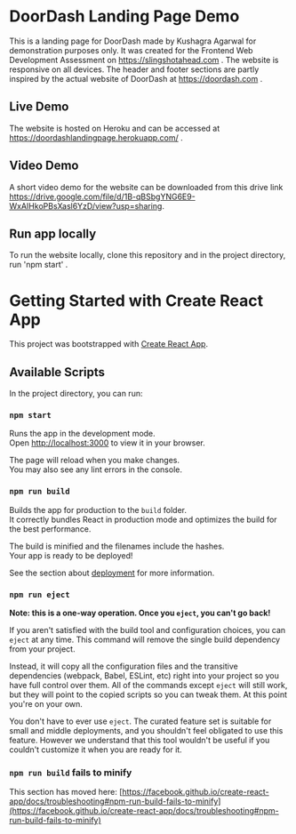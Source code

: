 # DoorDash Landing Page Demo

This is a landing page for DoorDash made by Kushagra Agarwal for demonstration purposes only. It was created for the Frontend Web Development Assessment on https://slingshotahead.com . The website is responsive on all devices. The header and footer sections are partly inspired by the actual website of DoorDash at https://doordash.com .

## Live Demo

The website is hosted on Heroku and can be accessed at https://doordashlandingpage.herokuapp.com/ .

## Video Demo

A short video demo for the website can be downloaded from this drive link https://drive.google.com/file/d/1B-qBSbgYNG6E9-WxAIHkoPBsXasl6YzD/view?usp=sharing.

## Run app locally

To run the website locally, clone this repository and in the project directory, run 'npm start' .

# Getting Started with Create React App

This project was bootstrapped with [Create React App](https://github.com/facebook/create-react-app).

## Available Scripts

In the project directory, you can run:

### `npm start`

Runs the app in the development mode.\
Open [http://localhost:3000](http://localhost:3000) to view it in your browser.

The page will reload when you make changes.\
You may also see any lint errors in the console.

### `npm run build`

Builds the app for production to the `build` folder.\
It correctly bundles React in production mode and optimizes the build for the best performance.

The build is minified and the filenames include the hashes.\
Your app is ready to be deployed!

See the section about [deployment](https://facebook.github.io/create-react-app/docs/deployment) for more information.

### `npm run eject`

**Note: this is a one-way operation. Once you `eject`, you can't go back!**

If you aren't satisfied with the build tool and configuration choices, you can `eject` at any time. This command will remove the single build dependency from your project.

Instead, it will copy all the configuration files and the transitive dependencies (webpack, Babel, ESLint, etc) right into your project so you have full control over them. All of the commands except `eject` will still work, but they will point to the copied scripts so you can tweak them. At this point you're on your own.

You don't have to ever use `eject`. The curated feature set is suitable for small and middle deployments, and you shouldn't feel obligated to use this feature. However we understand that this tool wouldn't be useful if you couldn't customize it when you are ready for it.

### `npm run build` fails to minify

This section has moved here: [https://facebook.github.io/create-react-app/docs/troubleshooting#npm-run-build-fails-to-minify](https://facebook.github.io/create-react-app/docs/troubleshooting#npm-run-build-fails-to-minify)
